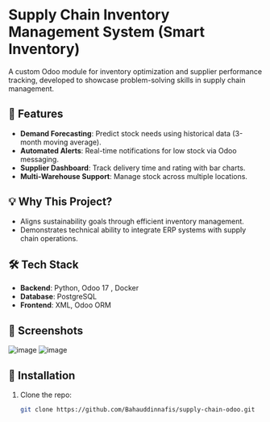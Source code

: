 
# Supply Chain Inventory Management System (Smart Inventory)

A custom Odoo module for inventory optimization and supplier performance tracking, developed to showcase problem-solving skills in supply chain management.  

## 🚀 Features  
- **Demand Forecasting**: Predict stock needs using historical data (3-month moving average).  
- **Automated Alerts**: Real-time notifications for low stock via Odoo messaging.  
- **Supplier Dashboard**: Track delivery time and rating with bar charts.  
- **Multi-Warehouse Support**: Manage stock across multiple locations.  

## 💡 Why This Project?  
- Aligns sustainability goals through efficient inventory management.  
- Demonstrates technical ability to integrate ERP systems with supply chain operations.  

## 🛠️ Tech Stack  
- **Backend**: Python, Odoo 17 , Docker 
- **Database**: PostgreSQL  
- **Frontend**: XML, Odoo ORM  

## 📸 Screenshots  
![image](https://github.com/user-attachments/assets/ba429b8f-085d-4223-81b7-3d0633370015)
![image](https://github.com/user-attachments/assets/67e0d61d-59a3-4d77-84d0-d7b3eb7c6a3d)

## 📂 Installation  
1. Clone the repo:  
   ```bash  
   git clone https://github.com/Bahauddinnafis/supply-chain-odoo.git  
